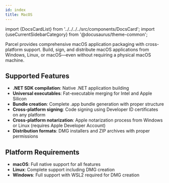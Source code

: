 ```yaml
---
id: index
title: MacOS
---
```


import {DocsCardList} from '../../../../src/components/DocsCard';
import {useCurrentSidebarCategory} from '@docusaurus/theme-common';

Parcel provides comprehensive macOS application packaging with cross-platform support. Build, sign, and distribute macOS applications from Windows, Linux, or macOS—even without requiring a physical macOS machine.

## Supported Features

- **.NET SDK compilation**: Native .NET application building
- **Universal executables**: Fat-executable merging for Intel and Apple Silicon
- **Bundle creation**: Complete .app bundle generation with proper structure
- **Cross-platform signing**: Code signing using Developer ID certificates on any platform
- **Cross-platform notarization**: Apple notarization process from Windows or Linux (requires Apple Developer Account)
- **Distribution formats**: DMG installers and ZIP archives with proper permissions

## Platform Requirements

- **macOS**: Full native support for all features
- **Linux**: Complete support including DMG creation
- **Windows**: Full support with WSL2 required for DMG creation

<DocsCardList list={useCurrentSidebarCategory().items} />